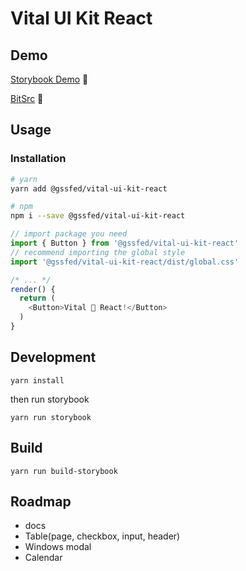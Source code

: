 # Vital UI Kit React

## Demo
[Storybook Demo](http://react.vitaluikit.com/) 👯

 [BitSrc](https://bitsrc.io/gssfed/vital-ui-kit-react)
  💃

## Usage

### Installation
```bash
# yarn
yarn add @gssfed/vital-ui-kit-react

# npm
npm i --save @gssfed/vital-ui-kit-react
```

```js
// import package you need
import { Button } from '@gssfed/vital-ui-kit-react'
// recommend importing the global style
import '@gssfed/vital-ui-kit-react/dist/global.css'

/* ... */
render() {
  return (
    <Button>Vital 💜 React!</Button>
  )
}
````



## Development

`yarn install`

then run storybook

`yarn run storybook`

## Build

`yarn run build-storybook`

## Roadmap

- docs
- Table(page, checkbox, input, header)
- Windows modal
- Calendar
